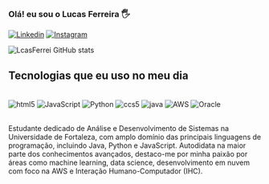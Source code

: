 
### Olá! eu sou o Lucas Ferreira 🖐️

[![Linkedin](https://img.shields.io/badge/LinkedIn-0077B5?style=for-the-badge&logo=linkedin&logoColor=white)](https://www.linkedin.com/in/lcasferreidev/)
[![Instagram](https://img.shields.io/badge/Instagram-E4405F?style=for-the-badge&logo=instagram&logoColor=white)](https://www.instagram.com/lcasferrei/)

![LcasFerrei GitHub stats](https://github-readme-stats.vercel.app/api?username=LcasFerrei&show_icons=true&theme=radical)

## Tecnologias que eu uso no meu dia

<div style="display: inline_block"><br/>
 <img align="center" alt="html5" src="https://img.shields.io/badge/HTML5-E34F26?style=for-the-badge&logo=html5&logoColor=white" />
 <img align="center" alt="JavaScript" src="https://img.shields.io/badge/JavaScript-F7DF1E?style=for-the-badge&logo=javascript&logoColor=black" />
 <img align="center" alt="Python" src="	https://img.shields.io/badge/Python-14354C?style=for-the-badge&logo=python&logoColor=white" />
 <img align="center" alt="ccs5" src="https://img.shields.io/badge/CSS-239120?&style=for-the-badge&logo=css3&logoColor=white" />
 <img align="center" alt="java" src="https://img.shields.io/badge/Java-ED8B00?style=for-the-badge&logo=openjdk&logoColor=white" />
 <img align="center" alt="AWS" src="https://img.shields.io/badge/Amazon_AWS-FF9900?style=for-the-badge&logo=amazonaws&logoColor=white" />
 <img align="center" alt="Oracle" src="https://img.shields.io/badge/Oracle-F80000?style=for-the-badge&logo=oracle&logoColor=black" />
 </div><br/>

Estudante dedicado de Análise e Desenvolvimento de Sistemas na Universidade de Fortaleza, com amplo domínio das principais linguagens de programação, incluindo Java, Python e JavaScript. Autodidata na maior parte dos conhecimentos avançados, destaco-me por minha paixão por áreas como machine learning, data science, desenvolvimento em nuvem com foco na AWS e Interação Humano-Computador (IHC).
